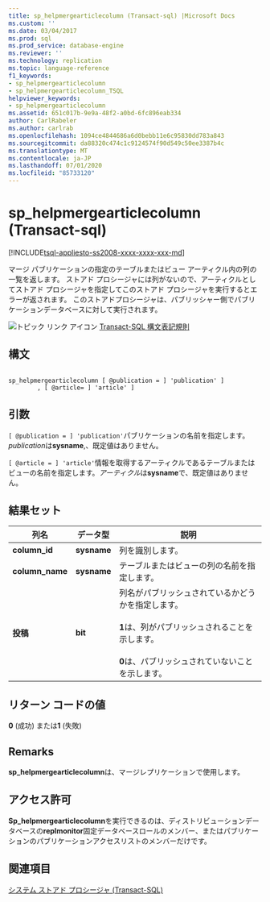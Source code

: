 ```yaml
---
title: sp_helpmergearticlecolumn (Transact-sql) |Microsoft Docs
ms.custom: ''
ms.date: 03/04/2017
ms.prod: sql
ms.prod_service: database-engine
ms.reviewer: ''
ms.technology: replication
ms.topic: language-reference
f1_keywords:
- sp_helpmergearticlecolumn
- sp_helpmergearticlecolumn_TSQL
helpviewer_keywords:
- sp_helpmergearticlecolumn
ms.assetid: 651c017b-9e9a-48f2-a0bd-6fc896eab334
author: CarlRabeler
ms.author: carlrab
ms.openlocfilehash: 1094ce4844686a6d0bebb11e6c95830dd783a843
ms.sourcegitcommit: da88320c474c1c9124574f90d549c50ee3387b4c
ms.translationtype: MT
ms.contentlocale: ja-JP
ms.lasthandoff: 07/01/2020
ms.locfileid: "85733120"
---
```

# <a name="sp_helpmergearticlecolumn-transact-sql"></a>sp_helpmergearticlecolumn (Transact-sql)
[!INCLUDE[tsql-appliesto-ss2008-xxxx-xxxx-xxx-md](../../includes/applies-to-version/sqlserver.md)]

  マージ パブリケーションの指定のテーブルまたはビュー アーティクル内の列の一覧を返します。 ストアド プロシージャには列がないので、アーティクルとしてストアド プロシージャを指定してこのストアド プロシージャを実行するとエラーが返されます。 このストアドプロシージャは、パブリッシャー側でパブリケーションデータベースに対して実行されます。  
  
 ![トピック リンク アイコン](../../database-engine/configure-windows/media/topic-link.gif "トピック リンク アイコン") [Transact-SQL 構文表記規則](../../t-sql/language-elements/transact-sql-syntax-conventions-transact-sql.md)  
  
## <a name="syntax"></a>構文  
  
```  
  
sp_helpmergearticlecolumn [ @publication = ] 'publication' ]  
        , [ @article= ] 'article' ]  
```  
  
## <a name="arguments"></a>引数  
`[ @publication = ] 'publication'`パブリケーションの名前を指定します。*publication*は**sysname**,、既定値はありません。  
  
`[ @article = ] 'article'`情報を取得するアーティクルであるテーブルまたはビューの名前を指定します。*アーティクル*は**sysname**で、既定値はありません。  
  
## <a name="result-sets"></a>結果セット  
  
|列名|データ型|説明|  
|-----------------|---------------|-----------------|  
|**column_id**|**sysname**|列を識別します。|  
|**column_name**|**sysname**|テーブルまたはビューの列の名前を指定します。|  
|**投稿**|**bit**|列名がパブリッシュされているかどうかを指定します。<br /><br /> **1**は、列がパブリッシュされることを示します。<br /><br /> **0**は、パブリッシュされていないことを示します。|  
  
## <a name="return-code-values"></a>リターン コードの値  
 **0** (成功) または**1** (失敗)  
  
## <a name="remarks"></a>Remarks  
 **sp_helpmergearticlecolumn**は、マージレプリケーションで使用します。  
  
## <a name="permissions"></a>アクセス許可  
 **Sp_helpmergearticlecolumn**を実行できるのは、ディストリビューションデータベースの**replmonitor**固定データベースロールのメンバー、またはパブリケーションのパブリケーションアクセスリストのメンバーだけです。  
  
## <a name="see-also"></a>関連項目  
 [システム ストアド プロシージャ &#40;Transact-SQL&#41;](../../relational-databases/system-stored-procedures/system-stored-procedures-transact-sql.md)  
  
  
